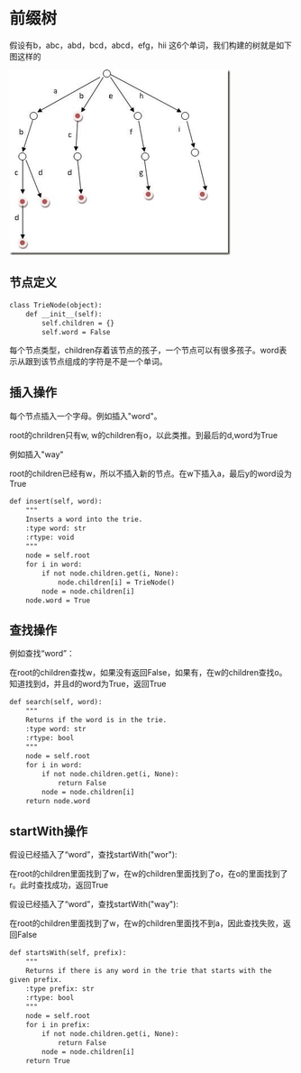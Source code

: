 # 前缀树

假设有b，abc，abd，bcd，abcd，efg，hii 这6个单词，我们构建的树就是如下图这样的

![jpg1](./images/trie_jpg1.jpg)

## 节点定义

```
class TrieNode(object):
    def __init__(self):
        self.children = {}
        self.word = False
```

每个节点类型，children存着该节点的孩子，一个节点可以有很多孩子。word表示从跟到该节点组成的字符是不是一个单词。

## 插入操作

每个节点插入一个字母。例如插入"word"。

root的chrildren只有w, w的children有o，以此类推。到最后的d,word为True

例如插入"way"

root的children已经有w，所以不插入新的节点。在w下插入a，最后y的word设为True

```
def insert(self, word):
    """
    Inserts a word into the trie.
    :type word: str
    :rtype: void
    """
    node = self.root
    for i in word:
        if not node.children.get(i, None):
            node.children[i] = TrieNode()
        node = node.children[i]
    node.word = True
```

## 查找操作

例如查找“word”：

在root的children查找w，如果没有返回False，如果有，在w的children查找o。知道找到d，并且d的word为True，返回True

```
def search(self, word):
    """
    Returns if the word is in the trie.
    :type word: str
    :rtype: bool
    """
    node = self.root
    for i in word:
        if not node.children.get(i, None):
            return False
        node = node.children[i]
    return node.word
```

## startWith操作

假设已经插入了“word”，查找startWith("wor"):

在root的children里面找到了w，在w的children里面找到了o，在o的里面找到了r。此时查找成功，返回True

假设已经插入了“word”，查找startWith("way"):

在root的children里面找到了w，在w的children里面找不到a，因此查找失败，返回False

```
def startsWith(self, prefix):
    """
    Returns if there is any word in the trie that starts with the given prefix.
    :type prefix: str
    :rtype: bool
    """
    node = self.root
    for i in prefix:
        if not node.children.get(i, None):
            return False
        node = node.children[i]
    return True
```